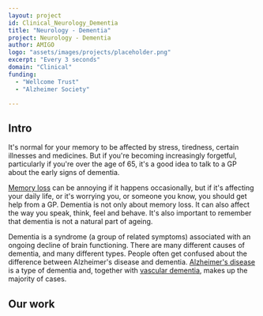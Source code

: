 ```yaml
---
layout: project
id: Clinical_Neurology_Dementia
title: "Neurology - Dementia"
project: Neurology - Dementia
author: AMIGO
logo: "assets/images/projects/placeholder.png"
excerpt: "Every 3 seconds"
domain: "Clinical"
funding:
  - "Wellcome Trust"
  - "Alzheimer Society"

---
```


## Intro

It's normal for your memory to be affected by stress, tiredness, certain illnesses and medicines. But if you're becoming increasingly forgetful, particularly if you're over the age of 65, it's a good idea to talk to a GP about the early signs of dementia.

[Memory loss](https://www.nhs.uk/conditions/memory-loss-amnesia/) can be annoying if it happens occasionally, but if it's affecting your daily life, or it's worrying you, or someone you know, you should get help from a GP. Dementia is not only about memory loss. It can also affect the way you speak, think, feel and behave. It's also important to remember that dementia is not a natural part of ageing.

Dementia is a syndrome (a group of related symptoms) associated with an ongoing decline of brain functioning. There are many different causes of dementia, and many different types. People often get confused about the difference between Alzheimer's disease and dementia. [Alzheimer's disease](https://www.nhs.uk/conditions/alzheimers-disease/) is a type of dementia and, together with [vascular dementia](https://www.nhs.uk/conditions/vascular-dementia/), makes up the majority of cases.

## Our work

